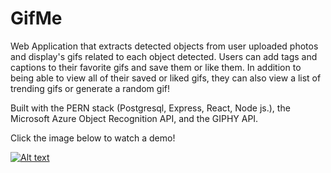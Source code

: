 # GifMe
Web Application that extracts detected objects from user uploaded photos and display's gifs related to each object detected. Users can add tags and captions to their favorite gifs and save them or like them. In addition to being able to view all of their saved or liked gifs, they can also view a list of trending gifs or generate a random gif! 

Built with the PERN stack (Postgresql, Express, React, Node js.), the Microsoft Azure Object Recognition API, and the GIPHY API. 

Click the image below to watch a demo!

[![Alt text](https://img.youtube.com/vi/vq4PTXHL_iA/0.jpg)](https://www.youtube.com/watch?v=vq4PTXHL_iA)
